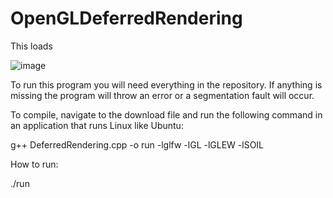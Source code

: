 # OpenGLDeferredRendering

This loads


![image](https://github.com/EmmyVoita/OpenGLDeferredRendering/assets/82542924/e2fbda9c-671f-43e6-b917-c1c448d5d951)


To run this program you will need everything in the repository. 
If anything is missing the program will throw an error or a segmentation fault will occur. 

To compile, navigate to the download file and run the following command in an application that runs Linux like Ubuntu:

g++ DeferredRendering.cpp -o run -lglfw -lGL -lGLEW -lSOIL

How to run:

./run


